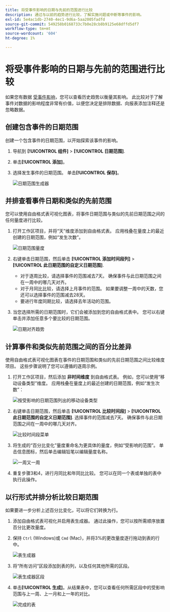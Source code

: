 ```yaml
---
title: 将受事件影响的日期与先前的范围进行比较
description: 通过与以前的趋势进行比较，了解实施问题或中断等事件的影响。
exl-id: 5e4ac1db-2740-4ec1-9d6a-5aa2005fadfd
source-git-commit: 549258b0168733c7b0e28cb8b9125e68dffd5df7
workflow-type: tm+mt
source-wordcount: '604'
ht-degree: 1%

---
```


# 将受事件影响的日期与先前的范围进行比较

如果您有数据 [受事件影响](overview.md)，您可以查看历史趋势以衡量其影响。 此比较对于了解事件对数据的影响程度非常有价值，以便您决定是排除数据、向报表添加注释还是忽略数据。

## 创建包含事件的日期范围

创建一个包含事件的日期范围，以开始探索该事件的影响。

1. 导航到 **[!UICONTROL 组件]** > **[!UICONTROL 日期范围]**.
2. 单击&#x200B;**[!UICONTROL 添加]**。
3. 选择发生事件的日期范围。 单击&#x200B;**[!UICONTROL 保存]**。

   ![日期范围生成器](assets/date_range_builder.png)

## 并排查看事件日期和类似的先前范围

您可以使用自由格式表可视化图表，将事件日期范围与类似的先前日期范围之间的任何量度进行比较。

1. 打开工作区项目，并将“天”维度添加到自由格式表。 应用栈叠在量度上的最近创建的日期范围，例如“发生次数”。

   ![日期范围量度](assets/date_range_metric.png)

2. 右键单击日期范围，然后单击 **[!UICONTROL 添加时间段列]** > **[!UICONTROL 此日期范围的自定义日期范围]**.
   * 对于逐周比较，请选择事件的范围减去7天。 确保事件与此日期范围之间在一周中的哪几天对齐。
   * 对于月同比比较，请选择上月事件的范围。 如果要调整一周中的天数，您还可以选择事件的范围减去28天。
   * 要进行年度同期比较，请选择去年活动的范围。
3. 当您选择所需的日期范围时，它们会被添加到您的自由格式表中。 您可以右键单击并添加任意多个要比较的日期范围。

   ![日期对齐趋势](assets/date_aligned_trends.png)

## 计算事件和类似先前范围之间的百分比差异

使用自由格式表可视化图表在事件的日期范围和类似的先前日期范围之间比较维度项目。 这些步骤说明了您可以遵循的逐周示例。

1. 打开工作区项目，然后添加 **非时间维度** 到自由格式表。 例如，您可以使用“移动设备类型”维度。 应用栈叠在量度上的最近创建的日期范围，例如“发生次数”：

   ![按受影响的日期范围列出的移动设备类型](assets/mobile_device_type.png)

2. 右键单击日期范围，然后单击 **[!UICONTROL 比较时间段]** > **[!UICONTROL 此日期范围的自定义日期范围]**. 选择事件的范围减去7天。 确保事件与此日期范围之间在一周中的哪几天对齐。

   ![比较时间段菜单](assets/compare_time_custom.png)

3. 将生成的“百分比变化”量度重命名为更具体的量度，例如“受影响的范围”。 单击信息图标，然后单击编辑铅笔以编辑量度名称。

   ![一周又一周](assets/wow_affected_range.png)

4. 重复步骤3和4，进行月同比和年同比比较。 您可以在同一个表或单独的表中执行此操作。

## 以行形式并排分析比较日期范围

如果要进一步分析上述百分比变化，可以将它们转换为行。

1. 添加自由格式表可视化并启用表生成器。 通过此操作，您可以按所需顺序放置百分比更改量度。
2. 保持 `Ctrl` (Windows)或 `Cmd` (Mac)，并将3%的更改量度逐行拖动到表的行中。

   ![表生成器](assets/table_builder.png)

3. 将“所有访问”区段添加到表的列，以及任何其他所需的区段。

   ![表生成器区段](assets/table_builder_segments.png)

4. 单击&#x200B;**[!UICONTROL 生成]**。从结果表中，您可以查看任何所需区段中的受影响范围与上一周、上一月和上一年的对比。

   ![完成的表](assets/table_builder_finished.png)
